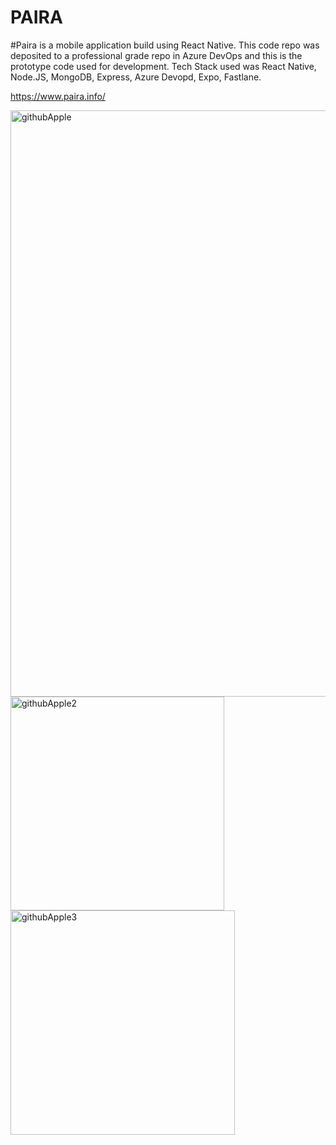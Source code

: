 # PAIRA
#Paira is a mobile application build using React Native. This code repo was deposited to a professional grade repo in Azure DevOps and this is the prototype code used for development. Tech Stack used was React Native, Node.JS, MongoDB, Express, 
Azure Devopd, Expo, Fastlane.

https://www.paira.info/

<img width="938" alt="githubApple" src="https://github.com/d-willie01/Paira/assets/109937280/ed334138-a34a-47ff-9398-3036e03061e2">

<img width="342" alt="githubApple2" src="https://github.com/d-willie01/Paira/assets/109937280/def6da24-d8c0-44f4-87f0-5256bd3722ad">

<img width="359" alt="githubApple3" src="https://github.com/d-willie01/Paira/assets/109937280/4a5e2665-3a53-442c-8ae6-09c82f08088c">

